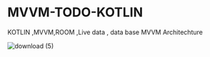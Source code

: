 # MVVM-TODO-KOTLIN
KOTLIN ,MVVM,ROOM ,Live data , data base
MVVM Architechture 

![download (5)](https://user-images.githubusercontent.com/56763840/114218617-4445ec80-9987-11eb-8ef3-eccf8747ea11.png)
